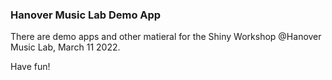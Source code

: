 ### Hanover Music Lab Demo App

There are  demo apps and other matieral for the Shiny Workshop @Hanover Music Lab, March 11 2022.

Have fun!

